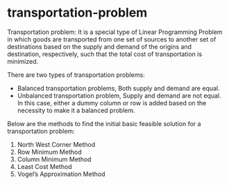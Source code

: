# transportation-problem
Transportation problem:  It is a special type of Linear Programming Problem in which goods are transported from one set of sources to another set of destinations based on the supply and demand of the origins and destination, respectively, such that the total cost of transportation is minimized.

There are two types of transportation problems:
- Balanced transportation problems, Both supply and demand are equal.
- Unbalanced transportation problem, Supply and demand are not equal. In this case, either a dummy column or row is added based on the necessity to make it a balanced problem.

Below are the methods to find the initial basic feasible solution for a transportation problem:
1. North West Corner Method
2. Row Minimum Method
3. Column Minimum Method
4. Least Cost Method
5. Vogel’s Approximation Method
